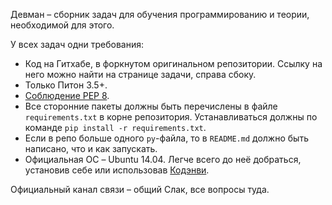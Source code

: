 Девман – сборник задач для обучения программированию и теории, необходимой для этого.

У всех задач одни требования:
 
- Код на Гитхабе, в форкнутом оригинальном репозитории. Ссылку на него можно найти на странице задачи, справа сбоку.
- Только Питон 3.5+.
- [Соблюдение PEP 8](../../articles/1_python_basics/10_pep8.html).
- Все сторонние пакеты должны быть перечислены в файле `requirements.txt` в корне репозитория.
Устанавливаться должны по команде `pip install -r requirements.txt`.
- Если в репо больше одного `py`-файла, то в `README.md` должно быть написано, что и как запускать.
- Официальная ОС – Ubuntu 14.04. Легче всего до неё добраться, установив себе или использовав [Кодэнви](/encyclopedia/tutorial/tutorial_codenvy/).

Официальный канал связи – общий Слак, все вопросы туда.

